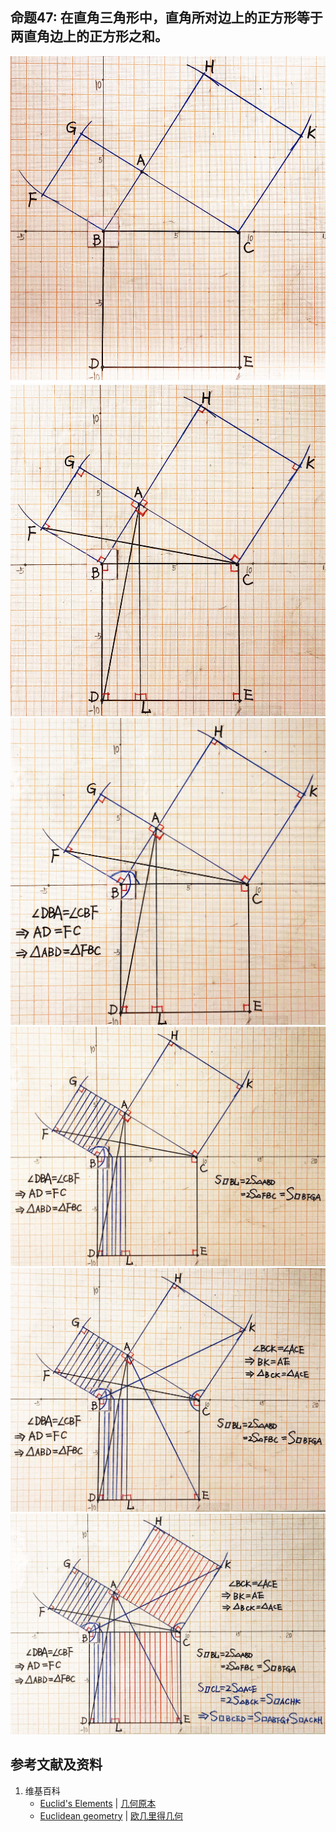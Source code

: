 ## 命题47: 在直角三角形中，直角所对边上的正方形等于两直角边上的正方形之和。
![](/images/欧几里得几何/欧几里得元素中典型的几何实验/卷1部分5命题/47a1.jpg)
![](/images/欧几里得几何/欧几里得元素中典型的几何实验/卷1部分5命题/47a2.jpg)
![](/images/欧几里得几何/欧几里得元素中典型的几何实验/卷1部分5命题/47a3.jpg)
![](/images/欧几里得几何/欧几里得元素中典型的几何实验/卷1部分5命题/47a4.jpg)
![](/images/欧几里得几何/欧几里得元素中典型的几何实验/卷1部分5命题/47a5.jpg)
![](/images/欧几里得几何/欧几里得元素中典型的几何实验/卷1部分5命题/47a6.jpg)

## 参考文献及资料

1. 维基百科
	- [Euclid's Elements](https://en.wikipedia.org/wiki/Euclid%27s_Elements) | [几何原本](https://zh.wikipedia.org/wiki/%E5%87%A0%E4%BD%95%E5%8E%9F%E6%9C%AC) 
	- [Euclidean geometry](https://en.wikipedia.org/wiki/Euclidean_geometry) | [欧几里得几何](https://zh.wikipedia.org/wiki/%E6%AC%A7%E5%87%A0%E9%87%8C%E5%BE%97%E5%87%A0%E4%BD%95) 


